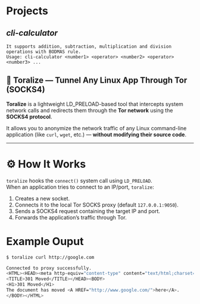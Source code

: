 # Projects

## *cli-calculator*
    It supports addition, subtraction, multiplication and division operations with BODMAS rule.
    Usage: cli-calculator <number1> <operator> <number2> <operator> <number3> ...


## 🧅 Toralize — Tunnel Any Linux App Through Tor (SOCKS4)

**Toralize** is a lightweight LD_PRELOAD-based tool that intercepts system network calls and redirects them through the **Tor network** using the **SOCKS4 protocol**.

It allows you to anonymize the network traffic of any Linux command-line application (like `curl`, `wget`, etc.) — **without modifying their source code**.

---

# ⚙️ How It Works

`toralize` hooks the `connect()` system call using `LD_PRELOAD`.  
When an application tries to connect to an IP/port, `toralize`:

1. Creates a new socket.
2. Connects it to the local Tor SOCKS proxy (default `127.0.0.1:9050`).
3. Sends a SOCKS4 request containing the target IP and port.
4. Forwards the application’s traffic through Tor.


# Example Ouput
```bash
$ toralize curl http://google.com

Connected to proxy successfully.
<HTML><HEAD><meta http-equiv="content-type" content="text/html;charset=utf-8">
<TITLE>301 Moved</TITLE></HEAD><BODY>
<H1>301 Moved</H1>
The document has moved <A HREF="http://www.google.com/">here</A>.
</BODY></HTML>